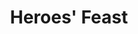---
title: "Heroes' Feast"
permalink: /spells/heroes-feast/
tags:
  - Spell
available_for:
  - Cleric
  - Druid
level: "6th Level"
school: "Conjuration"
range: "30 ft"
comp:
  - V
  - S
  - M
material: "a gem-encrusted bowl worth at least 1,000gp, which the spell consumes."
cast_time: "10 Minutes"
description: |
  You bring forth a great feast, including magnificent food and drink. The feast takes 1 hour to consume and disappears at the end of that time, and the beneficial effects don't set in until this hour is over. Up to twelve other creatures can partake of the feast.

  A creature that partakes of the feast gains several benefits. The creature is cured of all diseases and poison, becomes immune to poison and being frightened, and makes all wisdom saving throws with advantage. Its hit point maximum also increases by 2d10, and it gains the same number of hit points. These benefits last for 24 hours.
excerpt: "You bring forth a great feast, including magnificent food and drink."
source: "Basic Rules"
---